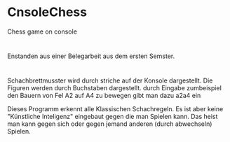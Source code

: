 # CnsoleChess
Chess game on console

#
Enstanden aus einer Belegarbeit aus dem ersten Semster.
#
Schachbrettmusster wird durch striche auf der Konsole dargestellt.
Die Figuren werden durch Buchstaben dargestellt.
durch Eingabe zumbeispiel den Bauern von Fel A2 auf A4 zu bewegen gibt man dazu a2a4 ein

Dieses Programm erkennt alle Klassischen Schachregeln.
Es ist aber keine "Künstliche Inteligenz" eingebaut gegen die man Spielen kann.
Das heist man kann gegen sich oder gegen jemand anderen (durch abwechseln) Spielen.